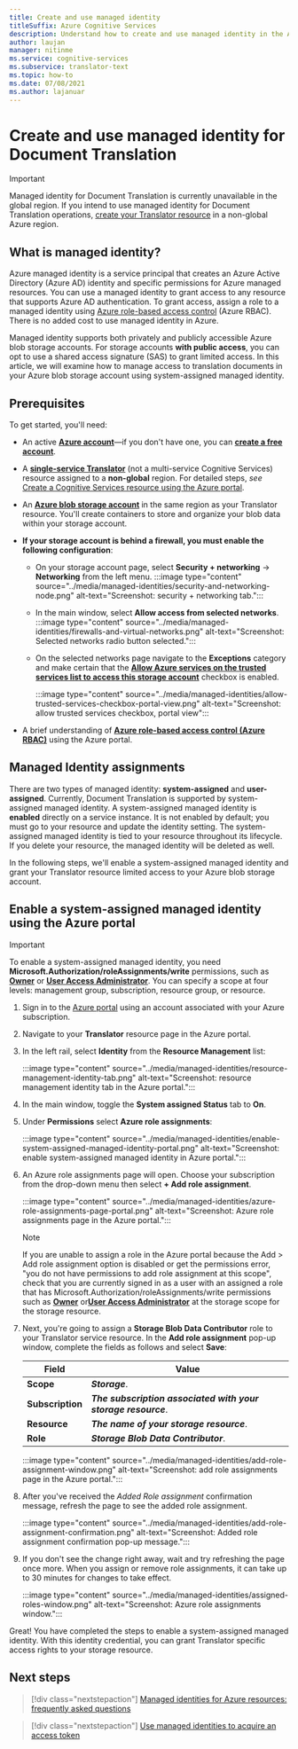 ```yaml
---
title: Create and use managed identity
titleSuffix: Azure Cognitive Services
description: Understand how to create and use managed identity in the Azure portal
author: laujan
manager: nitinme
ms.service: cognitive-services
ms.subservice: translator-text
ms.topic: how-to
ms.date: 07/08/2021
ms.author: lajanuar
---
```


# Create and use managed identity for Document Translation

> [!IMPORTANT]
>
> Managed identity for Document Translation is currently unavailable in the global region. If you intend to use managed identity for Document Translation operations, [create your Translator resource](https://ms.portal.azure.com/#create/Microsoft.CognitiveServicesTextTranslation) in a non-global Azure region.

## What is managed identity?

 Azure managed identity is a service principal that creates an Azure Active Directory (Azure AD) identity and specific permissions for Azure managed resources. You can use a managed identity to grant access to any resource that supports Azure AD authentication. To grant access, assign a role to a managed identity using [Azure role-based access control](../../../role-based-access-control/overview.md) (Azure RBAC).  There is no added cost to use managed identity in Azure.

Managed identity supports both privately and publicly accessible Azure blob storage accounts.  For storage accounts **with public access**, you can opt to use a shared access signature (SAS) to grant limited access.  In this article, we will examine how to manage access to translation documents in your Azure blob storage account using system-assigned managed identity.

## Prerequisites

To get started, you'll need:

* An active [**Azure account**](https://azure.microsoft.com/free/cognitive-services/)—if you don't have one, you can [**create a free account**](https://azure.microsoft.com/free/).

* A [**single-service Translator**](https://ms.portal.azure.com/#create/Microsoft.CognitiveServicesTextTranslation) (not a multi-service Cognitive Services) resource assigned to a **non-global** region. For detailed steps, _see_ [Create a Cognitive Services resource using the Azure portal](../../cognitive-services-apis-create-account.md?tabs=multiservice%2cwindows).

* An [**Azure blob storage account**](https://ms.portal.azure.com/#create/Microsoft.StorageAccount-ARM) in the same region as your Translator resource. You'll create containers to store and organize your blob data within your storage account. 

* **If your storage account is behind a firewall, you must enable the following configuration**: </br>

  * On your storage account page, select **Security + networking** → **Networking** from the left menu.
    :::image type="content" source="../media/managed-identities/security-and-networking-node.png" alt-text="Screenshot: security + networking tab.":::

  * In the main window, select **Allow access from selected networks**.
  :::image type="content" source="../media/managed-identities/firewalls-and-virtual-networks.png" alt-text="Screenshot: Selected networks radio button selected.":::

  * On the selected networks page navigate to the **Exceptions** category and make certain that the  [**Allow Azure services on the trusted services list to access this storage account**](/azure/storage/common/storage-network-security?tabs=azure-portal#manage-exceptions) checkbox is enabled.

    :::image type="content" source="../media/managed-identities/allow-trusted-services-checkbox-portal-view.png" alt-text="Screenshot: allow trusted services checkbox, portal view":::
* A brief understanding of [**Azure role-based access control (Azure RBAC)**](../../../role-based-access-control/role-assignments-portal.md) using the Azure portal.

## Managed Identity assignments

There are two types of managed identity: **system-assigned** and **user-assigned**.  Currently, Document Translation is supported by system-assigned managed identity. A system-assigned managed identity is **enabled** directly on a service instance. It is not enabled by default; you must go to your resource and update the identity setting. The system-assigned managed identity is tied to your resource throughout its lifecycle. If you delete your resource, the managed identity will be deleted as well.

In the following steps, we'll enable a system-assigned managed identity and grant your Translator resource limited access to your Azure blob storage account.

## Enable a system-assigned managed identity using the Azure portal

>[!IMPORTANT]
>
> To enable a system-assigned managed identity, you need **Microsoft.Authorization/roleAssignments/write** permissions, such as [**Owner**](../../../role-based-access-control/built-in-roles.md#owner) or [**User Access Administrator**](../../../role-based-access-control/built-in-roles.md#user-access-administrator). You can specify a scope at four levels: management group, subscription, resource group, or resource.

1. Sign in to the [Azure portal](https://portal.azure.com) using an account associated with your Azure subscription.

1. Navigate to your **Translator** resource page in the Azure portal.

1. In the left rail, select **Identity** from the **Resource Management** list:

    :::image type="content" source="../media/managed-identities/resource-management-identity-tab.png" alt-text="Screenshot: resource management identity tab in the Azure portal.":::

1. In the main window, toggle the **System assigned Status** tab to **On**.

1. Under **Permissions** select **Azure role assignments**:

    :::image type="content" source="../media/managed-identities/enable-system-assigned-managed-identity-portal.png" alt-text="Screenshot: enable system-assigned managed identity in Azure portal.":::

1. An Azure role assignments page will open. Choose your subscription from the drop-down menu then select **&plus; Add role assignment**.

    :::image type="content" source="../media/managed-identities/azure-role-assignments-page-portal.png" alt-text="Screenshot: Azure role assignments page in the Azure portal.":::

    >[!NOTE]
    >
    > If you are unable to assign a role in the Azure portal because the Add > Add role assignment option is disabled or get the permissions error, "you do not have permissions to add role assignment at this scope", check that you are currently signed in as a user with an assigned a role that has Microsoft.Authorization/roleAssignments/write permissions such as [**Owner**](../../../role-based-access-control/built-in-roles.md#owner) or[**User Access Administrator**](../../../role-based-access-control/built-in-roles.md#user-access-administrator) at the storage scope for the storage resource.

1. Next, you're going to assign a **Storage Blob Data Contributor** role to your Translator service resource. In the **Add role assignment** pop-up window, complete the fields as follows and select **Save**:

    | Field | Value|
    |------|--------|
    |**Scope**| ***Storage***.|
    |**Subscription**| ***The subscription associated with your storage resource***.|
    |**Resource**| ***The name of your storage resource***.|
    |**Role** | ***Storage Blob Data Contributor***.|

     :::image type="content" source="../media/managed-identities/add-role-assignment-window.png" alt-text="Screenshot: add role assignments page in the Azure portal.":::

1. After you've received the _Added Role assignment_ confirmation message, refresh the page to see the added role assignment. 

    :::image type="content" source="../media/managed-identities/add-role-assignment-confirmation.png" alt-text="Screenshot: Added role assignment confirmation pop-up message.":::

1. If you don't see the change right away, wait and try refreshing the page once more. When you assign or remove role assignments, it can take up to 30 minutes for changes to take effect.

    :::image type="content" source="../media/managed-identities/assigned-roles-window.png" alt-text="Screenshot: Azure role assignments window.":::

 Great! You have completed the steps to enable a system-assigned managed identity. With this identity credential, you can grant Translator specific access rights to your storage resource.

## Next steps

> [!div class="nextstepaction"]
> [Managed identities for Azure resources: frequently asked questions](../../../active-directory/managed-identities-azure-resources/managed-identities-faq.md)

> [!div class="nextstepaction"]
>[Use managed identities to acquire an access token](../../../app-service/overview-managed-identity.md?tabs=dotnet#obtain-tokens-for-azure-resources)